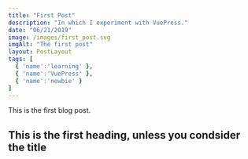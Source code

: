```yaml
---
title: "First Post"
description: "In which I experiment with VuePress."
date: "06/21/2019"
image: /images/first_post.svg
imgAlt: "The first post"
layout: PostLayout
tags: [
  { 'name':'learning' },
  { 'name':'VuePress' },
  { 'name':'newbie' }
]
---
```


This is the first blog post.

## This is the first heading, unless you condsider the title